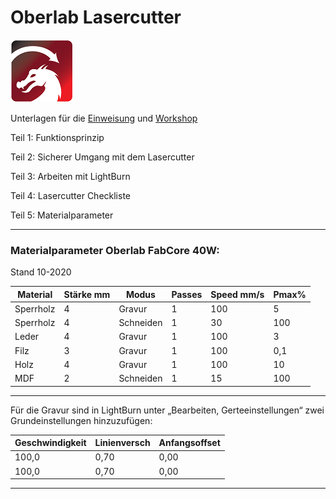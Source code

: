 # Oberlab Lasercutter
![lb](https://github.com/frankyhub/png/blob/master/lightburn.png)

Unterlagen für die [Einweisung](https://github.com/frankyhub/Lasercutter-Nutzung/blob/master/Nutzungsberechtigung%20Lasercutter%20V1_8.pdf) und [Workshop](https://github.com/frankyhub/Lasercutter-Nutzung/blob/master/Lasercutter%20%20Workshop%20%20Teil%20I%20V1_8.pdf)

Teil 1: Funktionsprinzip

Teil 2: Sicherer Umgang mit dem Lasercutter

Teil 3: Arbeiten mit LightBurn

Teil 4: Lasercutter Checkliste

Teil 5: Materialparameter

-------------------------------------------------------------------

### Materialparameter Oberlab FabCore 40W:

Stand 10-2020

| Material   | Stärke mm | Modus      | Passes |Speed mm/s| Pmax% |
|------------|-----------|------------|--------|----------|-------|
| Sperrholz  |    4      | Gravur     |    1   |   100    |   5   |
| Sperrholz  |    4      | Schneiden  |    1   |    30    | 100   | 
| Leder      |    4      | Gravur     |    1   |   100    |   3   |
| Filz       |    3      | Gravur     |    1   |   100    |   0,1 |
| Holz       |    4      | Gravur     |    1   |   100    |  10   |
| MDF        |    2      | Schneiden  |    1   |    15    | 100   |

-------------------------------------------------------------------
Für die Gravur sind in LightBurn unter „Bearbeiten, Gerteeinstellungen“ zwei Grundeinstellungen hinzuzufügen:

| Geschwindigkeit | Linienversch | Anfangsoffset| 
|-----------------|--------------|--------------|
| 100,0           |    0,70      | 0,00         |
| 100,0           |    0,70      | 0,00         |

-------------------------------------------------------------------
